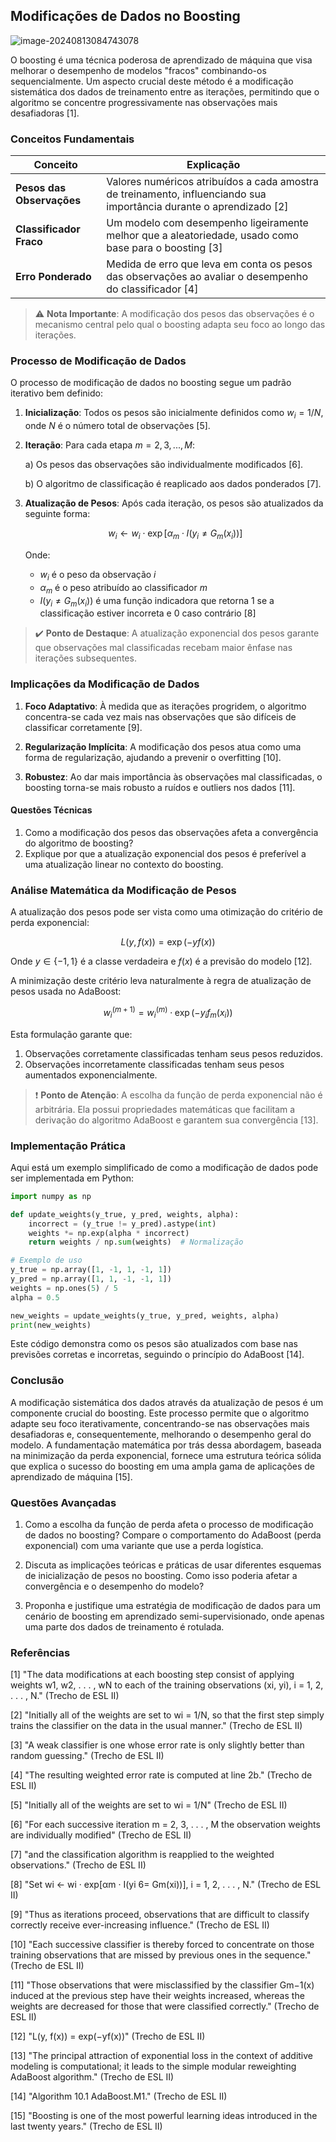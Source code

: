 ## Modificações de Dados no Boosting

![image-20240813084743078](C:\Users\diego.rodrigues\AppData\Roaming\Typora\typora-user-images\image-20240813084743078.png)

O boosting é uma técnica poderosa de aprendizado de máquina que visa melhorar o desempenho de modelos "fracos" combinando-os sequencialmente. Um aspecto crucial deste método é a modificação sistemática dos dados de treinamento entre as iterações, permitindo que o algoritmo se concentre progressivamente nas observações mais desafiadoras [1].

### Conceitos Fundamentais

| Conceito                  | Explicação                                                   |
| ------------------------- | ------------------------------------------------------------ |
| **Pesos das Observações** | Valores numéricos atribuídos a cada amostra de treinamento, influenciando sua importância durante o aprendizado [2] |
| **Classificador Fraco**   | Um modelo com desempenho ligeiramente melhor que a aleatoriedade, usado como base para o boosting [3] |
| **Erro Ponderado**        | Medida de erro que leva em conta os pesos das observações ao avaliar o desempenho do classificador [4] |

> ⚠️ **Nota Importante**: A modificação dos pesos das observações é o mecanismo central pelo qual o boosting adapta seu foco ao longo das iterações.

### Processo de Modificação de Dados

O processo de modificação de dados no boosting segue um padrão iterativo bem definido:

1. **Inicialização**: Todos os pesos são inicialmente definidos como $w_i = 1/N$, onde $N$ é o número total de observações [5].

2. **Iteração**: Para cada etapa $m = 2, 3, ..., M$:
   
   a) Os pesos das observações são individualmente modificados [6].
   
   b) O algoritmo de classificação é reaplicado aos dados ponderados [7].

3. **Atualização de Pesos**: Após cada iteração, os pesos são atualizados da seguinte forma:
   
   $$w_i \leftarrow w_i \cdot \exp[\alpha_m \cdot I(y_i \neq G_m(x_i))]$$
   
   Onde:
   - $w_i$ é o peso da observação $i$
   - $\alpha_m$ é o peso atribuído ao classificador $m$
   - $I(y_i \neq G_m(x_i))$ é uma função indicadora que retorna 1 se a classificação estiver incorreta e 0 caso contrário [8]

> ✔️ **Ponto de Destaque**: A atualização exponencial dos pesos garante que observações mal classificadas recebam maior ênfase nas iterações subsequentes.

### Implicações da Modificação de Dados

1. **Foco Adaptativo**: À medida que as iterações progridem, o algoritmo concentra-se cada vez mais nas observações que são difíceis de classificar corretamente [9].

2. **Regularização Implícita**: A modificação dos pesos atua como uma forma de regularização, ajudando a prevenir o overfitting [10].

3. **Robustez**: Ao dar mais importância às observações mal classificadas, o boosting torna-se mais robusto a ruídos e outliers nos dados [11].

#### Questões Técnicas

1. Como a modificação dos pesos das observações afeta a convergência do algoritmo de boosting?
2. Explique por que a atualização exponencial dos pesos é preferível a uma atualização linear no contexto do boosting.

### Análise Matemática da Modificação de Pesos

A atualização dos pesos pode ser vista como uma otimização do critério de perda exponencial:

$$L(y, f(x)) = \exp(-y f(x))$$

Onde $y \in \{-1, 1\}$ é a classe verdadeira e $f(x)$ é a previsão do modelo [12].

A minimização deste critério leva naturalmente à regra de atualização de pesos usada no AdaBoost:

$$w_i^{(m+1)} = w_i^{(m)} \cdot \exp(-y_i f_m(x_i))$$

Esta formulação garante que:

1. Observações corretamente classificadas tenham seus pesos reduzidos.
2. Observações incorretamente classificadas tenham seus pesos aumentados exponencialmente.

> ❗ **Ponto de Atenção**: A escolha da função de perda exponencial não é arbitrária. Ela possui propriedades matemáticas que facilitam a derivação do algoritmo AdaBoost e garantem sua convergência [13].

### Implementação Prática

Aqui está um exemplo simplificado de como a modificação de dados pode ser implementada em Python:

```python
import numpy as np

def update_weights(y_true, y_pred, weights, alpha):
    incorrect = (y_true != y_pred).astype(int)
    weights *= np.exp(alpha * incorrect)
    return weights / np.sum(weights)  # Normalização

# Exemplo de uso
y_true = np.array([1, -1, 1, -1, 1])
y_pred = np.array([1, 1, -1, -1, 1])
weights = np.ones(5) / 5
alpha = 0.5

new_weights = update_weights(y_true, y_pred, weights, alpha)
print(new_weights)
```

Este código demonstra como os pesos são atualizados com base nas previsões corretas e incorretas, seguindo o princípio do AdaBoost [14].

### Conclusão

A modificação sistemática dos dados através da atualização de pesos é um componente crucial do boosting. Este processo permite que o algoritmo adapte seu foco iterativamente, concentrando-se nas observações mais desafiadoras e, consequentemente, melhorando o desempenho geral do modelo. A fundamentação matemática por trás dessa abordagem, baseada na minimização da perda exponencial, fornece uma estrutura teórica sólida que explica o sucesso do boosting em uma ampla gama de aplicações de aprendizado de máquina [15].

### Questões Avançadas

1. Como a escolha da função de perda afeta o processo de modificação de dados no boosting? Compare o comportamento do AdaBoost (perda exponencial) com uma variante que use a perda logística.

2. Discuta as implicações teóricas e práticas de usar diferentes esquemas de inicialização de pesos no boosting. Como isso poderia afetar a convergência e o desempenho do modelo?

3. Proponha e justifique uma estratégia de modificação de dados para um cenário de boosting em aprendizado semi-supervisionado, onde apenas uma parte dos dados de treinamento é rotulada.

### Referências

[1] "The data modifications at each boosting step consist of applying weights w1, w2, . . . , wN to each of the training observations (xi, yi), i = 1, 2, . . . , N." (Trecho de ESL II)

[2] "Initially all of the weights are set to wi = 1/N, so that the first step simply trains the classifier on the data in the usual manner." (Trecho de ESL II)

[3] "A weak classifier is one whose error rate is only slightly better than random guessing." (Trecho de ESL II)

[4] "The resulting weighted error rate is computed at line 2b." (Trecho de ESL II)

[5] "Initially all of the weights are set to wi = 1/N" (Trecho de ESL II)

[6] "For each successive iteration m = 2, 3, . . . , M the observation weights are individually modified" (Trecho de ESL II)

[7] "and the classification algorithm is reapplied to the weighted observations." (Trecho de ESL II)

[8] "Set wi ← wi · exp[αm · I(yi 6= Gm(xi))], i = 1, 2, . . . , N." (Trecho de ESL II)

[9] "Thus as iterations proceed, observations that are difficult to classify correctly receive ever-increasing influence." (Trecho de ESL II)

[10] "Each successive classifier is thereby forced to concentrate on those training observations that are missed by previous ones in the sequence." (Trecho de ESL II)

[11] "Those observations that were misclassified by the classifier Gm−1(x) induced at the previous step have their weights increased, whereas the weights are decreased for those that were classified correctly." (Trecho de ESL II)

[12] "L(y, f(x)) = exp(−yf(x))" (Trecho de ESL II)

[13] "The principal attraction of exponential loss in the context of additive modeling is computational; it leads to the simple modular reweighting AdaBoost algorithm." (Trecho de ESL II)

[14] "Algorithm 10.1 AdaBoost.M1." (Trecho de ESL II)

[15] "Boosting is one of the most powerful learning ideas introduced in the last twenty years." (Trecho de ESL II)